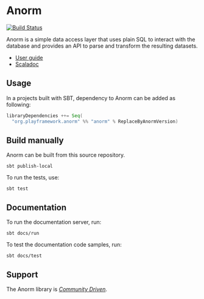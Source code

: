 # Anorm

[![Build Status](https://github.com/playframework/anorm/actions/workflows/build-test.yml/badge.svg)](https://github.com/playframework/anorm/actions/workflows/build-test.yml)

Anorm is a simple data access layer that uses plain SQL to interact with the database and provides an API to parse and transform the resulting datasets.

- [User guide](https://playframework.github.io/anorm/)
- [Scaladoc](https://playframework.github.io/anorm/unidoc/anorm/)

## Usage

In a projects built with SBT, dependency to Anorm can be added as following:

```scala
libraryDependencies ++= Seq(
  "org.playframework.anorm" %% "anorm" % ReplaceByAnormVersion)
```

## Build manually

Anorm can be built from this source repository.

    sbt publish-local

To run the tests, use:

    sbt test

## Documentation

To run the documentation server, run:

    sbt docs/run

To test the documentation code samples, run:

    sbt docs/test

## Support

The Anorm library is *[Community Driven][]*.

[Community Driven]: https://developer.lightbend.com/docs/lightbend-platform/introduction/getting-help/support-terminology.html#community-driven
